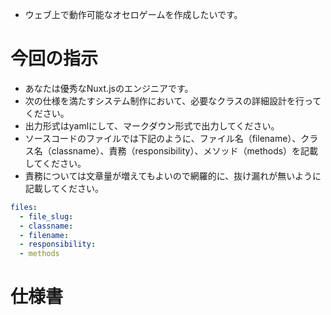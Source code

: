 - ウェブ上で動作可能なオセロゲームを作成したいです。

# 今回の指示
- あなたは優秀なNuxt.jsのエンジニアです。
- 次の仕様を満たすシステム制作において、必要なクラスの詳細設計を行ってください。
- 出力形式はyamlにして、マークダウン形式で出力してください。
- ソースコードのファイルでは下記のように、ファイル名（filename）、クラス名（classname）、責務（responsibility）、メソッド（methods）を記載してください。
- 責務については文章量が増えてもよいので網羅的に、抜け漏れが無いように記載してください。

```yaml
files:
  - file_slug:
  - classname:
  - filename:
  - responsibility:
  - methods
```

# 仕様書
